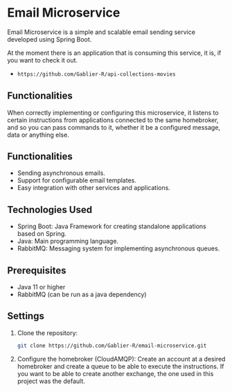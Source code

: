 # Email Microservice

Email Microservice is a simple and scalable email sending service developed using Spring Boot.

At the moment there is an application that is consuming this service, it is, if you want to check it out.

- 
   ```bash
   https://github.com/Gablier-R/api-collections-movies


## Functionalities
When correctly implementing or configuring this microservice, it listens to certain instructions from applications connected to the same homebroker, and so you can pass commands to it, whether it be a configured message, data or anything else.

## Functionalities

- Sending asynchronous emails.
- Support for configurable email templates.
- Easy integration with other services and applications.

## Technologies Used

- Spring Boot: Java Framework for creating standalone applications based on Spring.
- Java: Main programming language.
- RabbitMQ: Messaging system for implementing asynchronous queues.

## Prerequisites

- Java 11 or higher
- RabbitMQ (can be run as a java dependency)

## Settings

1. Clone the repository:
   ```bash
   git clone https://github.com/Gablier-R/email-microservice.git

2. Configure the homebroker (CloudAMQP):
   Create an account at a desired homebroker and create a queue to be able to execute the instructions.
   If you want to be able to create another exchange, the one used in this project was the default.
